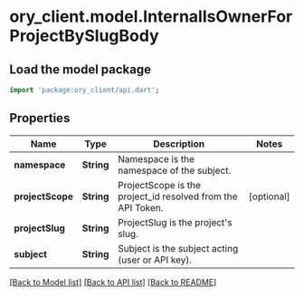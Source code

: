 # ory_client.model.InternalIsOwnerForProjectBySlugBody

## Load the model package
```dart
import 'package:ory_client/api.dart';
```

## Properties
Name | Type | Description | Notes
------------ | ------------- | ------------- | -------------
**namespace** | **String** | Namespace is the namespace of the subject. | 
**projectScope** | **String** | ProjectScope is the project_id resolved from the API Token. | [optional] 
**projectSlug** | **String** | ProjectSlug is the project's slug. | 
**subject** | **String** | Subject is the subject acting (user or API key). | 

[[Back to Model list]](../README.md#documentation-for-models) [[Back to API list]](../README.md#documentation-for-api-endpoints) [[Back to README]](../README.md)


